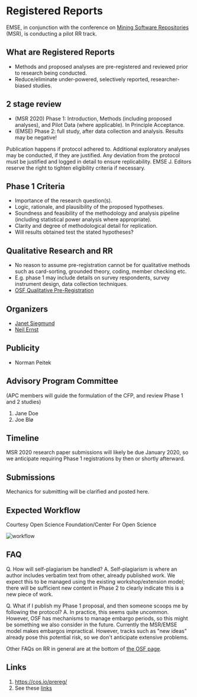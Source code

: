 # Registered Reports 
EMSE, in conjunction with the conference on [Mining Software Repositories](https://www.msrconf.org) (MSR), is conducting a pilot RR track. 

## What are Registered Reports
* Methods and proposed analyses are pre-registered and reviewed prior to research being conducted.
* Reduce/eliminate under-powered, selectively reported, researcher-biased studies.

## 2 stage review
* (MSR 2020) Phase 1: Introduction, Methods (including proposed analyses), and Pilot Data (where applicable). In Principle Acceptance.
* (EMSE) Phase 2: full study, after data collection and analysis. Results may be negative! 

Publication happens if protocol adhered to. Additional exploratory analyses may be conducted, if they are justified. Any deviation from the protocol must be justified and logged in detail to ensure replicability. EMSE J. Editors reserve the right to tighten eligibility criteria if necessary.

## Phase 1 Criteria
* Importance of the research question(s).
* Logic, rationale, and plausibility of the proposed hypotheses.
* Soundness and feasibility of the methodology and analysis pipeline (including statistical power analysis where appropriate).
* Clarity and degree of methodological detail for replication.
* Will results obtained test the stated hypotheses?

## Qualitative Research and RR
* No reason to assume pre-registration cannot be for qualitative methods such as card-sorting, grounded theory, coding, member checking etc.
* E.g. phase 1 may include details on survey respondents, survey instrument design, data collection techniques.
* [OSF Qualitative Pre-Registration](https://osf.io/j7ghv/)

## Organizers
* [Janet Siegmund](https://www.infosun.fim.uni-passau.de/se/people-jsiegmund.php)
* [Neil Ernst](https://www.neilernst.net)

## Publicity
* Norman Peitek

## Advisory Program Committee
(APC members will guide the formulation of the CFP, and review Phase 1 and 2 studies)

1. Jane Doe
2. Joe Blø

## Timeline
MSR 2020 research paper submissions will likely be due January 2020, so we anticipate requiring Phase 1 registrations by then or shortly afterward.

## Submissions
Mechanics for submitting will be clarified and posted here. 

## Expected Workflow
Courtesy Open Science Foundation/Center For Open Science

![workflow](https://cdn.cos.io/media/images/RR_workflow_diagram_600.original.png)

## FAQ
Q. How will self-plagiarism be handled? 
A. Self-plagiarism is where an author includes verbatim text from other, already published work. We expect this to be managed using the existing workshop/extension model; there will be sufficient new content in Phase 2 to clearly indicate this is a new piece of work.

Q. What if I publish my Phase 1 proposal, and then someone scoops me by following the protocol? 
A. In practice, this seems quite uncommon. However, OSF has mechanisms to manage embargo periods, so this might be something we also consider in the future. Currently the MSR/EMSE model makes embargos impractical. However, tracks such as "new ideas" already pose this potential risk, so we don't anticipate extensive problems.

Other FAQs on RR in general are at the bottom of [the OSF page](https://cos.io/prereg/).

## Links
1. https://cos.io/prereg/
2. See these [links](https://github.com/emsejournal/openscience/blob/master/links.md#registeredpre-registered-reports)
